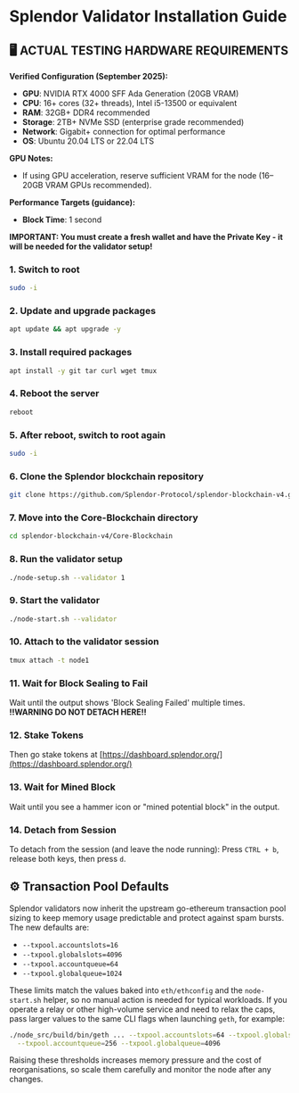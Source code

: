 # Splendor Validator Installation Guide

## 🖥️ **ACTUAL TESTING HARDWARE REQUIREMENTS**

**Verified Configuration (September 2025):**
- **GPU**: NVIDIA RTX 4000 SFF Ada Generation (20GB VRAM)
- **CPU**: 16+ cores (32+ threads), Intel i5-13500 or equivalent
- **RAM**: 32GB+ DDR4 recommended
- **Storage**: 2TB+ NVMe SSD (enterprise grade recommended)
- **Network**: Gigabit+ connection for optimal performance
- **OS**: Ubuntu 20.04 LTS or 22.04 LTS

**GPU Notes:**
- If using GPU acceleration, reserve sufficient VRAM for the node (16–20GB VRAM GPUs recommended).

**Performance Targets (guidance):**
- **Block Time**: 1 second

**IMPORTANT: You must create a fresh wallet and have the Private Key - it will be needed for the validator setup!**

### 1. Switch to root
```bash
sudo -i
```

### 2. Update and upgrade packages
```bash
apt update && apt upgrade -y
```

### 3. Install required packages
```bash
apt install -y git tar curl wget tmux
```

### 4. Reboot the server
```bash
reboot
```

### 5. After reboot, switch to root again
```bash
sudo -i
```

### 6. Clone the Splendor blockchain repository
```bash
git clone https://github.com/Splendor-Protocol/splendor-blockchain-v4.git
```

### 7. Move into the Core-Blockchain directory
```bash
cd splendor-blockchain-v4/Core-Blockchain
```

### 8. Run the validator setup
```bash
./node-setup.sh --validator 1
```

### 9. Start the validator
```bash
./node-start.sh --validator
```

### 10. Attach to the validator session
```bash
tmux attach -t node1
```

### 11. Wait for Block Sealing to Fail
Wait until the output shows 'Block Sealing Failed' multiple times.
**!!WARNING DO NOT DETACH HERE!!**

### 12. Stake Tokens
Then go stake tokens at [https://dashboard.splendor.org/](https://dashboard.splendor.org/)

### 13. Wait for Mined Block
Wait until you see a hammer icon or "mined potential block" in the output.

### 14. Detach from Session
To detach from the session (and leave the node running):
Press `CTRL + b`, release both keys, then press `d`.

## ⚙️ Transaction Pool Defaults

Splendor validators now inherit the upstream go-ethereum transaction pool sizing to
keep memory usage predictable and protect against spam bursts. The new defaults are:

- `--txpool.accountslots=16`
- `--txpool.globalslots=4096`
- `--txpool.accountqueue=64`
- `--txpool.globalqueue=1024`

These limits match the values baked into `eth/ethconfig` and the `node-start.sh`
helper, so no manual action is needed for typical workloads. If you operate a relay
or other high-volume service and need to relax the caps, pass larger values to the
same CLI flags when launching `geth`, for example:

```bash
./node_src/build/bin/geth ... --txpool.accountslots=64 --txpool.globalslots=8192 \
  --txpool.accountqueue=256 --txpool.globalqueue=4096
```

Raising these thresholds increases memory pressure and the cost of reorganisations,
so scale them carefully and monitor the node after any changes.
